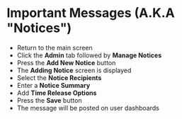 # Important Messages (A.K.A "Notices")
* Return to the main screen
* Click the **Admin** tab followed by **Manage Notices**
* Press the **Add New Notice** button
* The **Adding Notice** screen is displayed
* Select the **Notice Recipients**
* Enter a **Notice Summary**
* Add **Time Release Options**
* Press the **Save** button
* The message will be posted on user dashboards
